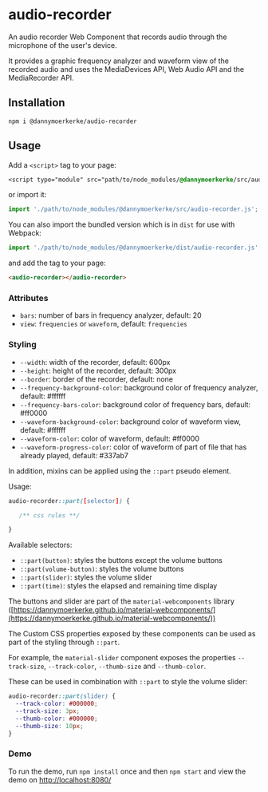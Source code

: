 # audio-recorder
An audio recorder Web Component that records audio through the microphone of the user's device.

It provides a graphic frequency analyzer and waveform view of the recorded audio and uses the MediaDevices API, 
Web Audio API and the MediaRecorder API.

## Installation
```
npm i @dannymoerkerke/audio-recorder
```

## Usage
Add a `<script>` tag to your page:

```css
<script type="module" src="path/to/node_modules/@dannymoerkerke/src/audio-recorder.js"></script>
```

or import it:

```javascript
import './path/to/node_modules/@dannymoerkerke/src/audio-recorder.js';
```

You can also import the bundled version which is in `dist` for use with Webpack:

```javascript
import './path/to/node_modules/@dannymoerkerke/dist/audio-recorder.js';
```

and add the tag to your page:

```html
<audio-recorder></audio-recorder>
```

### Attributes
- `bars`: number of bars in frequency analyzer, default: 20
- `view`: `frequencies` or `waveform`, default: `frequencies`

### Styling
- `--width`: width of the recorder, default: 600px
- `--height`: height of the recorder, default: 300px
- `--border`: border of the recorder, default: none
- `--frequency-background-color`: background color of frequency analyzer, default: #ffffff
- `--frequency-bars-color`: background color of frequency bars, default: #ff0000
- `--waveform-background-color`: background color of waveform view, default: #ffffff
- `--waveform-color`: color of waveform, default: #ff0000
- `--waveform-progress-color`: color of waveform of part of file that has already played, default: #337ab7

In addition, mixins can be applied using the `::part` pseudo element.

Usage: 

```css
audio-recorder::part([selector]) {

   /** css rules **/

}

```

Available selectors:

- `::part(button)`: styles the buttons except the volume buttons
- `::part(volume-button)`: styles the volume buttons
- `::part(slider)`: styles the volume slider
- `::part(time)`: styles the elapsed and remaining time display

The buttons and slider are part of the `material-webcomponents` library ([https://dannymoerkerke.github.io/material-webcomponents/](https://dannymoerkerke.github.io/material-webcomponents/))

The Custom CSS properties exposed by these components can be used as part of the styling through `::part`.

For example, the `material-slider` component exposes the properties `--track-size`, `--track-color`, `--thumb-size` and 
`--thumb-color`.

These can be used in combination with `::part` to style the volume slider:

```css
audio-recorder::part(slider) {
  --track-color: #000000;
  --track-size: 3px;
  --thumb-color: #000000;
  --thumb-size: 10px;
}
```

### Demo
To run the demo, run `npm install` once and then `npm start` and view the demo on
[http://localhost:8080/](http://localhost:8080/)
